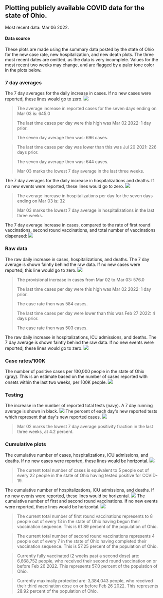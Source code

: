 ## Plotting publicly available COVID data for the state of Ohio. 

Most recent data: Mar 06 2022. 

#### Data source
These plots are made using the summary data posted by the state of Ohio for the new case rate,
    new hospitalization, and new death plots. The three most recent dates are omitted, as the data is very incomplete. Values for the most recent two weeks may change, and are flagged by a paler tone color in the plots below. 

### 7 day averages
The 7 day averages for the daily increase in cases. If no new cases were reported, these lines would go to zero.
![](7dayaverage_cases.png)

>The average increase in reported cases for the seven days ending on Mar 03 is: 645.0
>
>The last time cases per day were this high was Mar 02 2022: 1 day prior.
>
>The seven day average then was: 696 cases.

>
>The last time cases per day was lower than this was Jul 20 2021: 226 days prior.
>
>The seven day average then was: 644 cases.
>
>Mar 03 marks the lowest 7 day average in the last three weeks.

The 7 day averages for the daily increase in hospitalizations and deaths. If no new events were reported, these lines would go to zero.
![](7dayaverage_hospital.png)

>The average increase in hospitalizations per day for the seven days ending on Mar 03 is: 32
>
>Mar 03 marks the lowest 7 day average in hospitalizations in the last three weeks.

The 7 day average increase in cases, compared to the rate of first round vaccinations, second round vaccinations, and total number of vaccinations dispensed:
![](DailyVaccinationsCases.png)

### Raw data
The raw daily increase in cases, hospitalizations, and deaths. The 7 day average is shown faintly behind the raw data. If no new cases were reported, this line would go to zero.
![](DailyCases.png)

>The provisional increase in cases from Mar 02 to Mar 03: 576.0 
>
>The last time cases per day were this high was Mar 02 2022: 1 day prior. 
>
>The case rate then was 584 cases.
>
>The last time cases per day were lower than this was Feb 27 2022: 4 days prior. 
>
>The case rate then was 503 cases.

The raw daily increase in hospitalizations, ICU admissions, and deaths. The 7 day average is shown faintly behind the raw data. If no new events were reported, these lines would go to zero.
![](DailyHospitalizations.png)

### Case rates/100K 

The number of positive cases per 100,000 people in the state of Ohio (gray). This is an estimate based on the number of cases reported with onsets within the last two weeks, per 100K people.
![](7dayaverage_rate.png)
### Testing

The increase in the number of reported total tests (navy). A 7 day running average is shown in black.
![](DailyTests.png)
The percent of each day's new reported tests which represent that day's new reported cases.
![](percentpositive_tests.png)

>Mar 02 marks the lowest 7 day average positivity fraction in the last three weeks, at 4.2 percent.

### Cumulative plots
The cumulative number of cases, hospitalizations, ICU admissions, and deaths. If no new cases were reported, these lines would be horizontal.
![](Cases.png)

>The current total number of cases is equivalent to 5 people out of every 22 people in the state of Ohio having tested positive for COVID-19.

The cumulative number of hospitalizations, ICU admissions, and deaths. If no new events were reported, these lines would be horizontal.
![](Hospitalizations.png)
The cumulative number of first and second round vaccinations. If no new events were reported, these lines would be horizontal.
![](Vaccinations.png)

>The current total number of first round vaccinations represents to 8 people out of every 13 in the state of Ohio having begun their vaccination sequence.
>This is 61.89 percent of the population of Ohio.

>The current total number of second round vaccinations represents 4 people out of every 7 in the state of Ohio having completed their vaccination sequence.
>This is 57.25 percent of the population of Ohio.

>Currently fully vaccinated (2 weeks past a second dose) are: 6,668,752 people, who received their second round vaccination on or before Feb 26 2022.
>This represents 57.0 percent of the population of Ohio.

>Currently maximally protected are: 3,384,043 people, who received their third vaccination dose on or before Feb 26 2022.
>This represents 28.92 percent of the population of Ohio.

